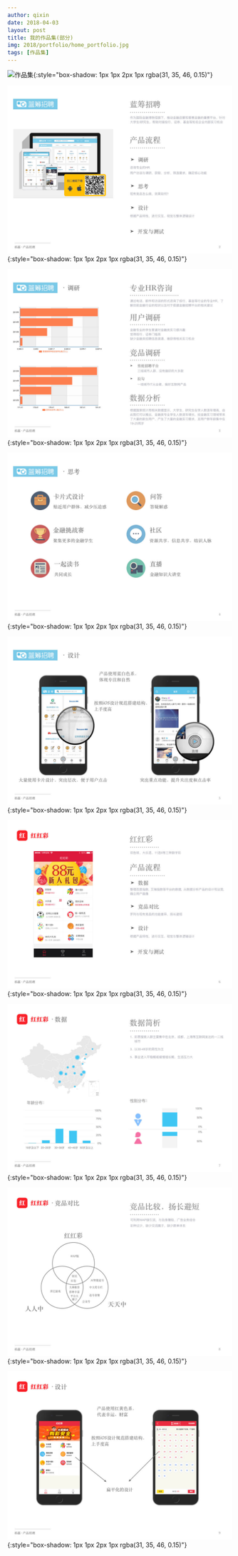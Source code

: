 ```yaml
---
author: qixin
date: 2018-04-03
layout: post
title: 我的作品集(部分)
img: 2018/portfolio/home_portfolio.jpg
tags: [作品集]
---
```


![作品集](/assets/img/2018/portfolio/portfolio_home.jpeg"作品集"){:style="box-shadow: 1px 1px 2px 1px rgba(31, 35, 46, 0.15)"}

![作品集](/assets/img/2018/portfolio/portfolio.002.jpeg "作品集"){:style="box-shadow: 1px 1px 2px 1px rgba(31, 35, 46, 0.15)"}

![作品集](/assets/img/2018/portfolio/portfolio.003.jpeg "作品集"){:style="box-shadow: 1px 1px 2px 1px rgba(31, 35, 46, 0.15)"}

![作品集](/assets/img/2018/portfolio/portfolio.004.jpeg "作品集"){:style="box-shadow: 1px 1px 2px 1px rgba(31, 35, 46, 0.15)"}

![作品集](/assets/img/2018/portfolio/portfolio.005.jpeg "作品集"){:style="box-shadow: 1px 1px 2px 1px rgba(31, 35, 46, 0.15)"}

![作品集](/assets/img/2018/portfolio/portfolio.006.jpeg "作品集"){:style="box-shadow: 1px 1px 2px 1px rgba(31, 35, 46, 0.15)"}

![作品集](/assets/img/2018/portfolio/portfolio.007.jpeg "作品集"){:style="box-shadow: 1px 1px 2px 1px rgba(31, 35, 46, 0.15)"}

![作品集](/assets/img/2018/portfolio/portfolio.008.jpeg "作品集"){:style="box-shadow: 1px 1px 2px 1px rgba(31, 35, 46, 0.15)"}

![作品集](/assets/img/2018/portfolio/portfolio.009.jpeg "作品集"){:style="box-shadow: 1px 1px 2px 1px rgba(31, 35, 46, 0.15)"}
